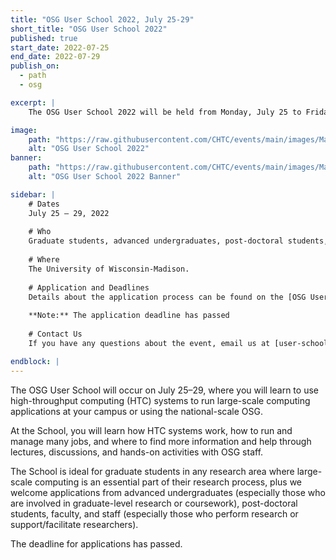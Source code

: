 ```yaml
---
title: "OSG User School 2022, July 25-29"
short_title: "OSG User School 2022"
published: true
start_date: 2022-07-25
end_date: 2022-07-29
publish_on:
  - path
  - osg

excerpt: |
    The OSG User School 2022 will be held from Monday, July 25 to Friday, July 29 in person at the University of Wisconsin-Madison campus.

image:
    path: "https://raw.githubusercontent.com/CHTC/events/main/images/Madison_Skyline.jpg"
    alt: "OSG User School 2022"
banner:
    path: "https://raw.githubusercontent.com/CHTC/events/main/images/Madison_Skyline.jpg"
    alt: "OSG User School 2022 Banner"

sidebar: |
    # Dates
    July 25 – 29, 2022
    
    # Who
    Graduate students, advanced undergraduates, post-doctoral students, faculty, and staff (individuals in any research area for which large-scale computing is vital for the research process).
    
    # Where
    The University of Wisconsin-Madison.
    
    # Application and Deadlines
    Details about the application process can be found on the [OSG User School 2022 site](https://opensciencegrid.org/user-school-2022/#applications).
    
    **Note:** The application deadline has passed
    
    # Contact Us
    If you have any questions about the event, email us at [user-school@opensciencegrid.org](mailto:user-school@opensciencegrid.org)

endblock: |
---
```


The OSG User School will occur on July 25–29, where you will learn to use high-throughput computing (HTC) systems to run large-scale computing applications at your campus or using the national-scale OSG.

At the School, you will learn how HTC systems work, how to run and manage many jobs, and where to find more information and help through lectures, discussions, and hands-on activities with  OSG staff.

The School is ideal for graduate students in any research area where large-scale computing is an essential part of their research process, plus we welcome applications from advanced undergraduates (especially those who are involved in graduate-level research or coursework), post-doctoral students, faculty, and staff (especially those who perform research or support/facilitate researchers).

The deadline for applications has passed.
